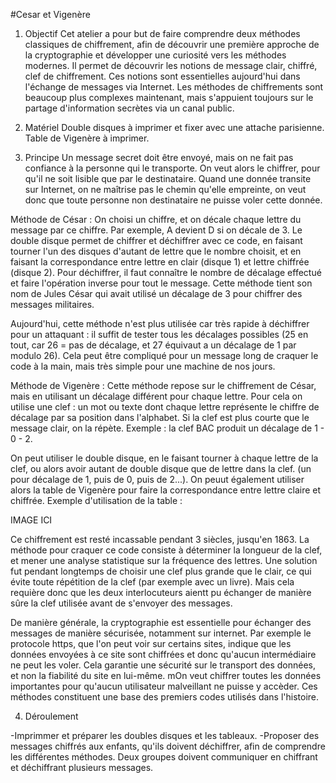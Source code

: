 #Cesar et Vigenère

1. Objectif 
Cet atelier a pour but de faire comprendre deux méthodes classiques de chiffrement, afin de découvrir une première approche de la cryptographie et développer une curiosité vers les méthodes modernes. Il permet de découvrir les notions de message clair, chiffré, clef de chiffrement. Ces notions sont essentielles aujourd'hui dans l'échange de messages via Internet. Les méthodes de chiffrements sont beaucoup plus complexes maintenant, mais s'appuient toujours sur le partage d'information secrètes via un canal public.

2. Matériel 
Double disques à imprimer et fixer avec une attache parisienne. Table de Vigenère à imprimer.

3. Principe 
Un message secret doit être envoyé, mais on ne fait pas confiance à la personne qui le transporte. On veut alors le chiffrer, pour qu'il ne soit lisible que par le destinataire. Quand une donnée transite sur Internet, on ne maîtrise pas le chemin qu'elle empreinte, on veut donc que toute personne non destinataire ne puisse voler cette donnée.

Méthode de César :
On choisi un chiffre, et on décale chaque lettre du message par ce chiffre. Par exemple, A devient D si on décale de 3. Le double disque permet de chiffrer et déchiffrer avec ce code, en faisant tourner l'un des disques d'autant de lettre que le nombre choisit, et en faisant la correspondance entre lettre en clair (disque 1) et lettre chiffrée (disque 2).
Pour déchiffrer, il faut connaître le nombre de décalage effectué et faire l'opération inverse pour tout le message. 
Cette méthode tient son nom de Jules César qui avait utilisé un décalage de 3 pour chiffrer des messages militaires.

Aujourd'hui, cette méthode n'est plus utilisée car très rapide à déchiffrer pour un attaquant : il suffit de tester tous les décalages possibles (25 en tout, car 26 = pas de décalage, et 27 équivaut a un décalage de 1 par modulo 26). Cela peut être compliqué pour un message long de craquer le code à la main, mais très simple pour une machine de nos jours.

Méthode de Vigenère :
Cette méthode repose sur le chiffrement de César, mais en utilisant un décalage différent pour chaque lettre. Pour cela on utilise une clef : un mot ou texte dont chaque lettre représente le chiffre de décalage par sa position dans l'alphabet. Si la clef est plus courte que le message clair, on la répète. Exemple : la clef BAC produit un décalage de 1 - 0 - 2.

On peut utiliser le double disque, en le faisant tourner à chaque lettre de la clef, ou alors avoir autant de double disque que de lettre dans la clef. (un pour décalage de 1, puis de 0, puis de 2...). On peuut également utiliser alors la table de Vigenère pour faire la correspondance entre lettre claire et chiffrée. Exemple d'utilisation de la table :

IMAGE ICI

Ce chiffrement est resté incassable pendant 3 siècles, jusqu'en 1863. La méthode pour craquer ce code consiste à déterminer la longueur de la clef, et mener une analyse statistique sur la fréquence des lettres. Une solution fut pendant longtemps de choisir une clef plus grande que le clair, ce qui évite toute répétition de la clef (par exemple avec un livre). Mais cela requière donc que les deux interlocuteurs aientt pu échanger de manière sûre la clef utilisée avant de s'envoyer des messages.

De manière générale, la cryptographie est essentielle pour échanger des messages de manière sécurisée, notamment sur internet. Par exemple le protocole https, que l'on peut voir sur certains sites, indique que les données envoyées à ce site sont chiffrées et donc qu'aucun intermédiaire ne peut les voler. Cela garantie une sécurité sur le transport des données, et non la fiabilité du site en lui-même. mOn veut chiffrer toutes les données importantes pour qu'aucun utilisateur malveillant ne puisse y accèder. Ces méthodes constituent une base des premiers codes utilisés dans l'histoire. 

4. Déroulement 

-Imprimmer et préparer les doubles disques et les tableaux. 
-Proposer des messages chiffrés aux enfants, qu'ils doivent déchiffrer, afin de comprendre les différentes méthodes. Deux groupes doivent communiquer en chiffrant et déchiffrant plusieurs messages. 
